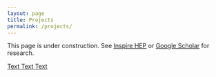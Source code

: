 ```yaml
---
layout: page
title: Projects
permalink: /projects/
---
```


This page is under construction.
See
[Inspire HEP](https://inspirehep.net/authors/1868975) or
[Google Scholar](https://scholar.google.com/citations?user=WAgYEwYAAAAJ&hl=en)
for research.

<div class="wrap">
  <a href="#" class="tile tile-small">
    <!-- Tile Content Goes Here -->
    <span>Text</span>
  </a>

  <a href="#" class="tile tile-medium">
    <!-- Tile Content Goes Here -->
    <span>Text</span>
  </a>

  <a href="#" class="tile tile-large">
    <!-- Tile Content Goes Here -->
    <span>Text</span>
  </a>
</div>
